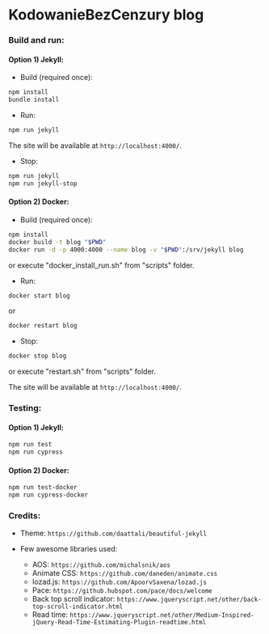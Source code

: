 # KodowanieBezCenzury blog

### Build and run:

#### Option 1) Jekyll:

- Build (required once):
```bash
npm install
bundle install
```

- Run:
```bash
npm run jekyll
```

The site will be available at `http://localhost:4000/`.

- Stop:
```bash
npm run jekyll
npm run jekyll-stop
```

#### Option 2) Docker:

- Build (required once):
```bash
npm install
docker build -t blog "$PWD"
docker run -d -p 4000:4000 --name blog -v "$PWD":/srv/jekyll blog
```

or execute "docker_install_run.sh" from "scripts" folder.

- Run:
```bash
docker start blog
```
or
```bash
docker restart blog
```

- Stop:
```bash
docker stop blog
```

or execute "restart.sh" from "scripts" folder.

The site will be available at `http://localhost:4000/`.

### Testing:

#### Option 1) Jekyll:
```bash
npm run test
npm run cypress

```

#### Option 2) Docker:
```bash
npm run test-docker
npm run cypress-docker
```

### Credits:
- Theme: `https://github.com/daattali/beautiful-jekyll`

- Few awesome libraries used:
    - AOS: `https://github.com/michalsnik/aos`
    - Animate CSS: `https://github.com/daneden/animate.css`
    - lozad.js: `https://github.com/ApoorvSaxena/lozad.js`
    - Pace: `https://github.hubspot.com/pace/docs/welcome`
    - Back top scroll indicator: `https://www.jqueryscript.net/other/back-top-scroll-indicator.html`
    - Read time: `https://www.jqueryscript.net/other/Medium-Inspired-jQuery-Read-Time-Estimating-Plugin-readtime.html`

